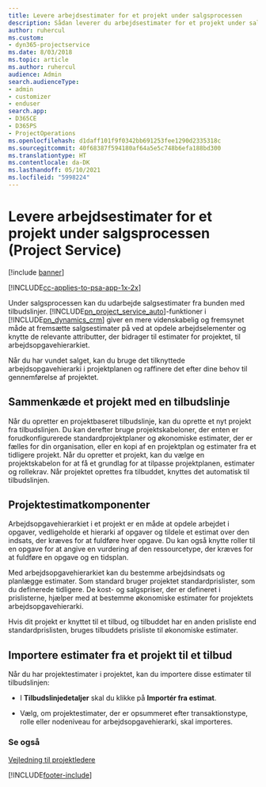 ```yaml
---
title: Levere arbejdsestimater for et projekt under salgsprocessen
description: Sådan leverer du arbejdsestimater for et projekt under salgsprocessen i Project Service
author: ruhercul
ms.custom:
- dyn365-projectservice
ms.date: 8/03/2018
ms.topic: article
ms.author: ruhercul
audience: Admin
search.audienceType:
- admin
- customizer
- enduser
search.app:
- D365CE
- D365PS
- ProjectOperations
ms.openlocfilehash: d1daff101f9f0342bb691253fee1290d2335318c
ms.sourcegitcommit: 40f68387f594180af64a5e5c748b6efa188bd300
ms.translationtype: HT
ms.contentlocale: da-DK
ms.lasthandoff: 05/10/2021
ms.locfileid: "5998224"
---
```

# <a name="provide-work-estimates-for-a-project-during-the-sales-process-project-service"></a>Levere arbejdsestimater for et projekt under salgsprocessen (Project Service)

[!include [banner](../includes/psa-now-project-operations.md)]

[!INCLUDE[cc-applies-to-psa-app-1x-2x](../includes/cc-applies-to-psa-app-1x-2x.md)]

Under salgsprocessen kan du udarbejde salgsestimater fra bunden med tilbudslinjer. [!INCLUDE[pn_project_service_auto](../includes/pn-project-service-auto.md)]-funktioner i [!INCLUDE[pn_dynamics_crm](../includes/pn-dynamics-crm.md)] giver en mere videnskabelig og fremsynet måde at fremsætte salgsestimater på ved at opdele arbejdselementer og knytte de relevante attributter, der bidrager til estimater for projektet, til arbejdsopgavehierarkiet.  
  
 Når du har vundet salget, kan du bruge det tilknyttede arbejdsopgavehierarki i projektplanen og raffinere det efter dine behov til gennemførelse af projektet.  
  
## <a name="link-a-project-to-a-quote-line"></a>Sammenkæde et projekt med en tilbudslinje  
 Når du opretter en projektbaseret tilbudslinje, kan du oprette et nyt projekt fra tilbudslinjen. Du kan derefter bruge projektskabeloner, der enten er forudkonfigurerede standardprojektplaner og økonomiske estimater, der er fælles for din organisation, eller en kopi af en projektplan og estimater fra et tidligere projekt. Når du opretter et projekt, kan du vælge en projektskabelon for at få et grundlag for at tilpasse projektplanen, estimater og rollekrav. Når projektet oprettes fra tilbuddet, knyttes det automatisk til tilbudslinjen.  
  
## <a name="project-estimate-components"></a>Projektestimatkomponenter  
 Arbejdsopgavehierarkiet i et projekt er en måde at opdele arbejdet i opgaver, vedligeholde et hierarki af opgaver og tildele et estimat over den indsats, der kræves for at fuldføre hver opgave. Du kan også knytte roller til en opgave for at angive en vurdering af den ressourcetype, der kræves for at fuldføre en opgave og en tidsplan.  
  
 Med arbejdsopgavehierarkiet kan du bestemme arbejdsindsats og planlægge estimater. Som standard bruger projektet standardprislister, som du definerede tidligere. De kost- og salgspriser, der er defineret i prislisterne, hjælper med at bestemme økonomiske estimater for projektets arbejdsopgavehierarki.  
  
 Hvis dit projekt er knyttet til et tilbud, og tilbuddet har en anden prisliste end standardprislisten, bruges tilbuddets prisliste til økonomiske estimater.  
  
## <a name="import-estimates-from-a-project-into-a-quote"></a>Importere estimater fra et projekt til et tilbud  
 Når du har projektestimater i projektet, kan du importere disse estimater til tilbudslinjen:  
  
-   I **Tilbudslinjedetaljer** skal du klikke på **Importér fra estimat**. 

-   Vælg, om projektestimater, der er opsummeret efter transaktionstype, rolle eller nodeniveau for arbejdsopgavehierarki, skal importeres.  
  
### <a name="see-also"></a>Se også  
 [Vejledning til projektledere](../psa/project-manager-guide.md)


[!INCLUDE[footer-include](../includes/footer-banner.md)]